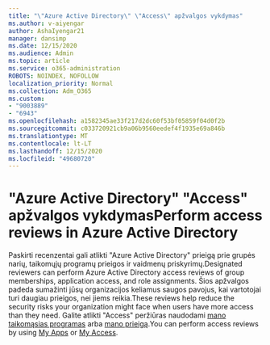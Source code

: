 ```yaml
---
title: "\"Azure Active Directory\" \"Access\" apžvalgos vykdymas"
ms.author: v-aiyengar
author: AshaIyengar21
manager: dansimp
ms.date: 12/15/2020
ms.audience: Admin
ms.topic: article
ms.service: o365-administration
ROBOTS: NOINDEX, NOFOLLOW
localization_priority: Normal
ms.collection: Adm_O365
ms.custom:
- "9003889"
- "6943"
ms.openlocfilehash: a1582345ae33f217d2dc60f53bf05859f04d0f2b
ms.sourcegitcommit: c033720921cb9a06b9560eedef4f1935e69a846b
ms.translationtype: MT
ms.contentlocale: lt-LT
ms.lasthandoff: 12/15/2020
ms.locfileid: "49680720"
---
```

# <a name="perform-access-reviews-in-azure-active-directory"></a><span data-ttu-id="534df-102">"Azure Active Directory" "Access" apžvalgos vykdymas</span><span class="sxs-lookup"><span data-stu-id="534df-102">Perform access reviews in Azure Active Directory</span></span>

<span data-ttu-id="534df-103">Paskirti recenzentai gali atlikti "Azure Active Directory" prieigą prie grupės narių, taikomųjų programų prieigos ir vaidmenų priskyrimų.</span><span class="sxs-lookup"><span data-stu-id="534df-103">Designated reviewers can perform Azure Active Directory access reviews of group memberships, application access, and role assignments.</span></span> <span data-ttu-id="534df-104">Šios apžvalgos padeda sumažinti jūsų organizacijos keliamus saugos pavojus, kai vartotojai turi daugiau prieigos, nei jiems reikia.</span><span class="sxs-lookup"><span data-stu-id="534df-104">These reviews help reduce the security risks your organization might face when users have more access than they need.</span></span> <span data-ttu-id="534df-105">Galite atlikti "Access" peržiūras naudodami [mano taikomąsias programas](https://go.microsoft.com/fwlink/?linkid=2134605) arba [mano prieigą](https://go.microsoft.com/fwlink/?linkid=2134505).</span><span class="sxs-lookup"><span data-stu-id="534df-105">You can perform access reviews by using [My Apps](https://go.microsoft.com/fwlink/?linkid=2134605) or [My Access](https://go.microsoft.com/fwlink/?linkid=2134505).</span></span>
